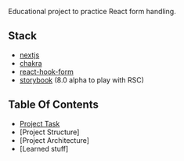 Educational project to practice React form handling.

## Stack
- [nextjs](https://nextjs.org)
- [chakra](https://chakra-ui.com)
- [react-hook-form](https://react-hook-form.com)
- [storybook](https://storybook.js.org) (8.0 alpha to play with RSC)
 
## Table Of Contents
- [Project Task](docs/project-overview.md)
- [Project Structure]
- [Project Architecture]
- [Learned stuff]

